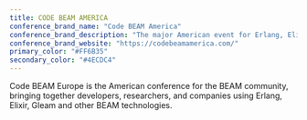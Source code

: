 ```yaml
---
title: CODE BEAM AMERICA
conference_brand_name: "Code BEAM America"
conference_brand_description: "The major American event for Erlang, Elixir and Gleam users"
conference_brand_website: "https://codebeamamerica.com/"
primary_color: "#FF6B35"
secondary_color: "#4ECDC4"
---
```


Code BEAM Europe is the American conference for the BEAM community, bringing together developers, researchers, and companies using Erlang, Elixir, Gleam and other BEAM technologies.
